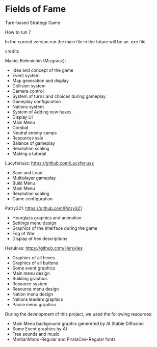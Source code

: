 # Fields of Fame

Turn-based Strategy Game

How to run ?

In the current version run the main file in the future will be an .exe file



credits

Maciej Bielenichin (Mizgracz):
- Idea and concept of the game
- Event system
- Map generation and display
- Collision system 
- Camera control 
- System of turns and choices during gameplay
- Gameplay configuration
- Nations system
- System of Adding new hexes
- Display UI
- Main Menu
- Combat
- Neutral enemy camps
- Resources sale 
- Balance of gameplay
- Resolution scaling
- Making a tutorial

Lucyferiusz: https://github.com/Lucyferiusz
- Save and Load
- Multiplayer gameplay
- Build Menu
- Main Menu
- Resolution scaling
- Game configuration 

Patry321: https://github.com/Patry321
- Hourglass graphics and animation
- Settings menu design
- Graphics of the interface during the game
- Fog of War
- Display of hex descriptions
  

Herukles: https://github.com/Herukles
- Graphics of all hexes
- Graphics of all buttons
- Some event graphics
- Main menu design
- Building graphics
- Resource system
- Resource menu design
- Nation menu design  
- Nations leaders graphics
- Pause menu graphics 

During the development of this project, we used the following resources:
- Main Menu background graphic genereted by AI Stable Diffusion 
- Some Event graphics by AI
- Free sounds and music
- MartianMono-Regular and PirataOne-Regular fonts


